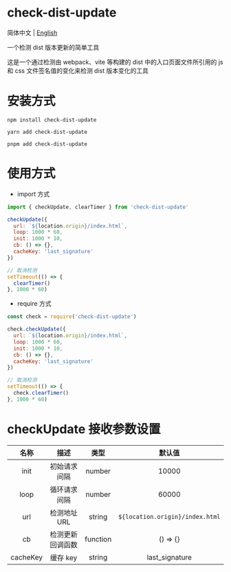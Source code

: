# check-dist-update

简体中文 | [English](./README.md)

一个检测 dist 版本更新的简单工具

这是一个通过检测由 webpack、vite 等构建的 dist 中的入口页面文件所引用的 js 和 css 文件签名值的变化来检测 dist 版本变化的工具



# 安装方式

```shell
npm install check-dist-update
```
```shell
yarn add check-dist-update
```
```shell
pnpm add check-dist-update
```

# 使用方式

- import 方式
```javascript
import { checkUpdate, clearTimer } from 'check-dist-update'

checkUpdate({
  url: `${location.origin}/index.html`,
  loop: 1000 * 60,
  init: 1000 * 10,
  cb: () => {},
  cacheKey: 'last_signature'
})

// 取消检测
setTimeout(() => {
  clearTimer()
}, 1000 * 60)
```

- require 方式
```javascript
const check = require('check-dist-update')

check.checkUpdate({
  url: `${location.origin}/index.html`,
  loop: 1000 * 60,
  init: 1000 * 10,
  cb: () => {},
  cacheKey: 'last_signature'
})

// 取消检测
setTimeout(() => {
  check.clearTimer()
}, 1000 * 60)
```

# checkUpdate 接收参数设置
|   名称   |                描述               |   类型   |             默认值             |
|:--------:|:---------------------------------:|:--------:|:-------------------------------:|
|   init   |            初始请求间隔            |  number  |              10000              |
|   loop   |            循环请求间隔            |  number  |              60000              |
|   url    |            检测地址 URL            |  string  | `${location.origin}/index.html` |
|    cb    |          检测更新回调函数           | function |            () => {}             |
| cacheKey |             缓存 key               |  string  |         last_signature          |
